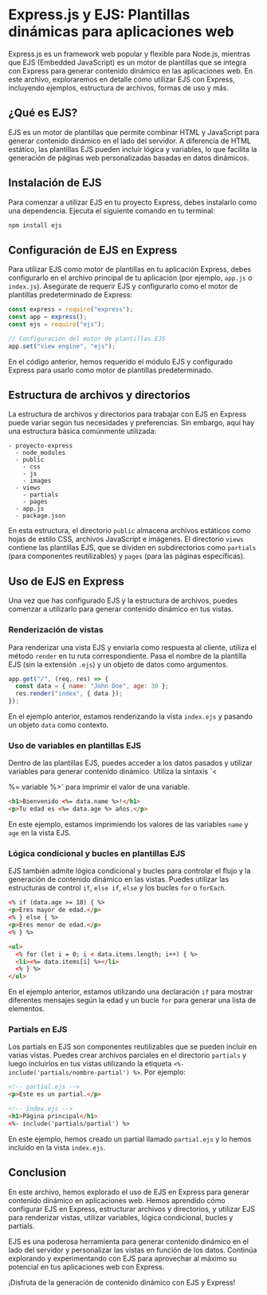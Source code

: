 # Express.js y EJS: Plantillas dinámicas para aplicaciones web

Express.js es un framework web popular y flexible para Node.js, mientras que EJS (Embedded JavaScript) es un motor de plantillas que se integra con Express para generar contenido dinámico en las aplicaciones web. En este archivo, exploraremos en detalle cómo utilizar EJS con Express, incluyendo ejemplos, estructura de archivos, formas de uso y más.

## ¿Qué es EJS?

EJS es un motor de plantillas que permite combinar HTML y JavaScript para generar contenido dinámico en el lado del servidor. A diferencia de HTML estático, las plantillas EJS pueden incluir lógica y variables, lo que facilita la generación de páginas web personalizadas basadas en datos dinámicos.

## Instalación de EJS

Para comenzar a utilizar EJS en tu proyecto Express, debes instalarlo como una dependencia. Ejecuta el siguiente comando en tu terminal:

```bash
npm install ejs
```

## Configuración de EJS en Express

Para utilizar EJS como motor de plantillas en tu aplicación Express, debes configurarlo en el archivo principal de tu aplicación (por ejemplo, `app.js` o `index.js`). Asegúrate de requerir EJS y configurarlo como el motor de plantillas predeterminado de Express:

```javascript
const express = require("express");
const app = express();
const ejs = require("ejs");

// Configuración del motor de plantillas EJS
app.set("view engine", "ejs");
```

En el código anterior, hemos requerido el módulo EJS y configurado Express para usarlo como motor de plantillas predeterminado.

## Estructura de archivos y directorios

La estructura de archivos y directorios para trabajar con EJS en Express puede variar según tus necesidades y preferencias. Sin embargo, aquí hay una estructura básica comúnmente utilizada:

```
- proyecto-express
  - node_modules
  - public
    - css
    - js
    - images
  - views
    - partials
    - pages
  - app.js
  - package.json
```

En esta estructura, el directorio `public` almacena archivos estáticos como hojas de estilo CSS, archivos JavaScript e imágenes. El directorio `views` contiene las plantillas EJS, que se dividen en subdirectorios como `partials` (para componentes reutilizables) y `pages` (para las páginas específicas).

## Uso de EJS en Express

Una vez que has configurado EJS y la estructura de archivos, puedes comenzar a utilizarlo para generar contenido dinámico en tus vistas.

### Renderización de vistas

Para renderizar una vista EJS y enviarla como respuesta al cliente, utiliza el método `render` en tu ruta correspondiente. Pasa el nombre de la plantilla EJS (sin la extensión `.ejs`) y un objeto de datos como argumentos.

```javascript
app.get("/", (req, res) => {
  const data = { name: "John Doe", age: 30 };
  res.render("index", { data });
});
```

En el ejemplo anterior, estamos renderizando la vista `index.ejs` y pasando un objeto `data` como contexto.

### Uso de variables en plantillas EJS

Dentro de las plantillas EJS, puedes acceder a los datos pasados ​​y utilizar variables para generar contenido dinámico. Utiliza la sintaxis `<

%= variable %>` para imprimir el valor de una variable.

```html
<h1>Bienvenido <%= data.name %>!</h1>
<p>Tu edad es <%= data.age %> años.</p>
```

En este ejemplo, estamos imprimiendo los valores de las variables `name` y `age` en la vista EJS.

### Lógica condicional y bucles en plantillas EJS

EJS también admite lógica condicional y bucles para controlar el flujo y la generación de contenido dinámico en las vistas. Puedes utilizar las estructuras de control `if`, `else if`, `else` y los bucles `for` o `forEach`.

```html
<% if (data.age >= 18) { %>
<p>Eres mayor de edad.</p>
<% } else { %>
<p>Eres menor de edad.</p>
<% } %>

<ul>
  <% for (let i = 0; i < data.items.length; i++) { %>
  <li><%= data.items[i] %></li>
  <% } %>
</ul>
```

En el ejemplo anterior, estamos utilizando una declaración `if` para mostrar diferentes mensajes según la edad y un bucle `for` para generar una lista de elementos.

### Partials en EJS

Los partials en EJS son componentes reutilizables que se pueden incluir en varias vistas. Puedes crear archivos parciales en el directorio `partials` y luego incluirlos en tus vistas utilizando la etiqueta `<%- include('partials/nombre-partial') %>`. Por ejemplo:

```html
<!-- partial.ejs -->
<p>Este es un partial.</p>

<!-- index.ejs -->
<h1>Página principal</h1>
<%- include('partials/partial') %>
```

En este ejemplo, hemos creado un partial llamado `partial.ejs` y lo hemos incluido en la vista `index.ejs`.

## Conclusion

En este archivo, hemos explorado el uso de EJS en Express para generar contenido dinámico en aplicaciones web. Hemos aprendido cómo configurar EJS en Express, estructurar archivos y directorios, y utilizar EJS para renderizar vistas, utilizar variables, lógica condicional, bucles y partials.

EJS es una poderosa herramienta para generar contenido dinámico en el lado del servidor y personalizar las vistas en función de los datos. Continúa explorando y experimentando con EJS para aprovechar al máximo su potencial en tus aplicaciones web con Express.

¡Disfruta de la generación de contenido dinámico con EJS y Express!

